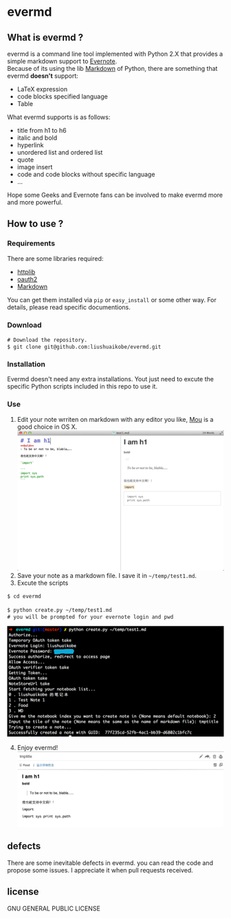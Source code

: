 evermd
======
## What is evermd ?
evermd is a command line tool implemented with Python 2.X that provides a simple markdown support to [Evernote](http://www.evernote.com/).        
Because of its using the lib [Markdown](https://pypi.python.org/pypi/Markdown) of Python, there are something that evermd **doesn't** support:

- LaTeX expression
- code blocks specified language
- Table

What evermd supports is as follows:

- title from h1 to h6
- italic and bold
- hyperlink
- unordered list and ordered list
- quote
- image insert
- code and code blocks without specific language
- …

Hope some Geeks and Evernote fans can be involved to make evermd more and more powerful.
## How to use ?
### Requirements
There are some libraries required:

- [httplib](http://docs.python.org/2/library/httplib.html)
- [oauth2](https://github.com/simplegeo/python-oauth2)
- [Markdown](https://pypi.python.org/pypi/Markdown)

You can get them installed via `pip` or `easy_install` or some other way. For details, please read specific documentions.  
### Download       
```
# Download the repository.
$ git clone git@github.com:liushuaikobe/evermd.git
```
### Installation
Evermd doesn't need any extra installations. Yout just need to excute the specific Python scripts included in this repo to use it.
### Use
1. Edit your note wrriten on markdown with any editor you like, [Mou](http://mouapp.com/) is a good choice in OS X.
![edit_md](./img/edit_md.png)
2. Save your note as a markdown file. I save it in `~/temp/test1.md`.
3. Excute the scripts 

```
$ cd evermd

$ python create.py ~/temp/test1.md 
# you will be prompted for your evernote login and pwd
```
![sample_use](./img/sample_use.png)

4. Enjoy evermd! 
![note](./img/note.png)
## defects
There are some inevitable defects in evermd. you can read the code and propose some issues. I appreciate it when pull requests received.
## license
GNU GENERAL PUBLIC LICENSE